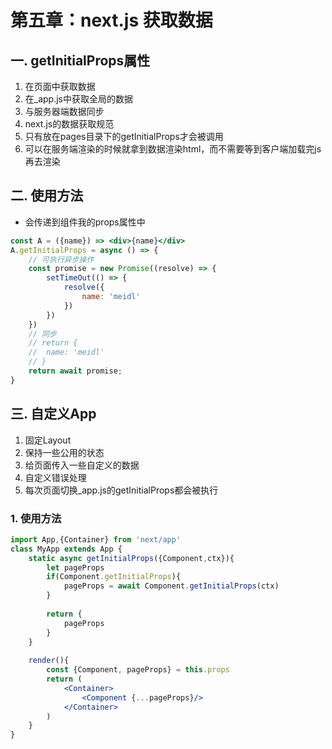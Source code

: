# 第五章：next.js 获取数据

## 一. getInitialProps属性
1. 在页面中获取数据
2. 在_app.js中获取全局的数据
3. 与服务器端数据同步
4. next.js的数据获取规范
5. 只有放在pages目录下的getInitialProps才会被调用
6. 可以在服务端渲染的时候就拿到数据渲染html，而不需要等到客户端加载完js再去渲染

## 二. 使用方法
* 会传递到组件我的props属性中
```jsx harmony
const A = ({name}) => <div>{name}</div>
A.getInitialProps = async () => {
	// 可执行异步操作
	const promise = new Promise((resolve) => {
		setTimeOut(() => {
			resolve({
				name: 'meidl'
			})
		})
	})
	// 同步
	// return {
	// 	name: 'meidl'
	// }
	return await promise;
}
```

## 三. 自定义App
1. 固定Layout
2. 保持一些公用的状态
3. 给页面传入一些自定义的数据
4. 自定义错误处理
5. 每次页面切换_app.js的getInitialProps都会被执行

### 1. 使用方法
```jsx harmony
import App,{Container} from 'next/app'
class MyApp extends App {
    static async getInitialProps({Component,ctx}){
        let pageProps
        if(Component.getInitialProps){
            pageProps = await Component.getInitialProps(ctx)
        }
            
        return {
            pageProps
        }
    }
    
    render(){
        const {Component, pageProps} = this.props
        return (
            <Container>
                <Component {...pageProps}/>
            </Container>
        )
    }
}
```





<comment/>